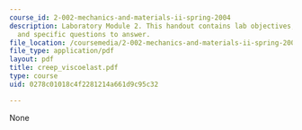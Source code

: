 ```yaml
---
course_id: 2-002-mechanics-and-materials-ii-spring-2004
description: Laboratory Module 2. This handout contains lab objectives, notes, tasks,
  and specific questions to answer.
file_location: /coursemedia/2-002-mechanics-and-materials-ii-spring-2004/0278c01018c4f2281214a661d9c95c32_creep_viscoelast.pdf
file_type: application/pdf
layout: pdf
title: creep_viscoelast.pdf
type: course
uid: 0278c01018c4f2281214a661d9c95c32

---
```

None